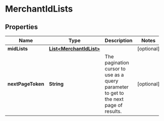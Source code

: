 

# MerchantIdLists


## Properties

| Name | Type | Description | Notes |
|------------ | ------------- | ------------- | -------------|
|**midLists** | [**List&lt;MerchantIdList&gt;**](MerchantIdList.md) |  |  [optional] |
|**nextPageToken** | **String** | The pagination cursor to use as a query parameter to get to the next page of results. |  [optional] |




